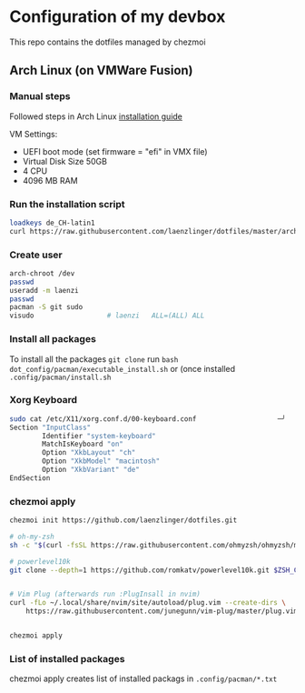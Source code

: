 # Configuration of my devbox

This repo contains the dotfiles managed by chezmoi


## Arch Linux (on VMWare Fusion)

### Manual steps

Followed steps in Arch Linux [installation guide](https://wiki.archlinux.org/index.php/installation_guide)

VM Settings:
* UEFI boot mode (set firmware = "efi" in VMX file)
* Virtual Disk Size 50GB
* 4 CPU
* 4096 MB RAM


### Run the installation script
```bash
loadkeys de_CH-latin1
curl https://raw.githubusercontent.com/laenzlinger/dotfiles/master/arch/install.sh
```

### Create user

```bash
arch-chroot /dev
passwd
useradd -m laenzi
passwd
pacman -S git sudo
visudo                  # laenzi   ALL=(ALL) ALL
```

### Install all packages
To install all the packages `git clone` run `bash dot_config/pacman/executable_install.sh` or (once installed `.config/pacman/install.sh`

### Xorg Keyboard

```bash
sudo cat /etc/X11/xorg.conf.d/00-keyboard.conf                    ─╯
Section "InputClass"
        Identifier "system-keyboard"
        MatchIsKeyboard "on"
        Option "XkbLayout" "ch"
        Option "XkbModel" "macintosh"
        Option "XkbVariant" "de"
EndSection
```

### chezmoi apply

```bash
chezmoi init https://github.com/laenzlinger/dotfiles.git

# oh-my-zsh
sh -c "$(curl -fsSL https://raw.githubusercontent.com/ohmyzsh/ohmyzsh/master/tools/install.sh)"

# powerlevel10k
git clone --depth=1 https://github.com/romkatv/powerlevel10k.git $ZSH_CUSTOM/themes/powerlevel10k


# Vim Plug (afterwards run :PlugInsall in nvim)
curl -fLo ~/.local/share/nvim/site/autoload/plug.vim --create-dirs \
    https://raw.githubusercontent.com/junegunn/vim-plug/master/plug.vim


chezmoi apply
```

### List of installed packages
chezmoi apply creates list of installed packags in `.config/pacman/*.txt`
